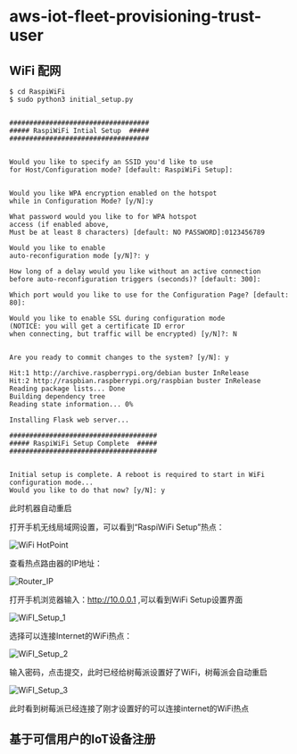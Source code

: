 # aws-iot-fleet-provisioning-trust-user
## WiFi 配网
```
$ cd RaspiWiFi
$ sudo python3 initial_setup.py


###################################
##### RaspiWiFi Intial Setup  #####
###################################


Would you like to specify an SSID you'd like to use 
for Host/Configuration mode? [default: RaspiWiFi Setup]: 


Would you like WPA encryption enabled on the hotspot 
while in Configuration Mode? [y/N]:y

What password would you like to for WPA hotspot 
access (if enabled above, 
Must be at least 8 characters) [default: NO PASSWORD]:0123456789

Would you like to enable 
auto-reconfiguration mode [y/N]?: y

How long of a delay would you like without an active connection 
before auto-reconfiguration triggers (seconds)? [default: 300]: 

Which port would you like to use for the Configuration Page? [default: 80]: 

Would you like to enable SSL during configuration mode 
(NOTICE: you will get a certificate ID error 
when connecting, but traffic will be encrypted) [y/N]?: N


Are you ready to commit changes to the system? [y/N]: y

Hit:1 http://archive.raspberrypi.org/debian buster InRelease
Hit:2 http://raspbian.raspberrypi.org/raspbian buster InRelease
Reading package lists... Done
Building dependency tree       
Reading state information... 0%

Installing Flask web server...

#####################################
##### RaspiWiFi Setup Complete  #####
#####################################


Initial setup is complete. A reboot is required to start in WiFi configuration mode...
Would you like to do that now? [y/N]: y

```
此时机器自动重启

打开手机无线局域网设置，可以看到“RaspiWiFi Setup”热点：

![WiFi HotPoint](/pics/hotpoint.jpg "WiFi HotPoint")

查看热点路由器的IP地址：

![Router_IP](/pics/Router_IP.jpg "Router_IP")

打开手机浏览器输入：http://10.0.0.1 ,可以看到WiFi Setup设置界面

![WiFI_Setup_1](/pics/WiFI_Setup_1.PNG "WiFI_Setup_1")

选择可以连接Internet的WiFi热点：

![WiFI_Setup_2](/pics/WiFI_Setup_2.PNG "WiFI_Setup_2")

输入密码，点击提交，此时已经给树莓派设置好了WiFi，树莓派会自动重启

![WiFI_Setup_3](/pics/WiFI_Setup_3.PNG "WiFI_Setup_3")

此时看到树莓派已经连接了刚才设置好的可以连接internet的WiFi热点

## 基于可信用户的IoT设备注册
